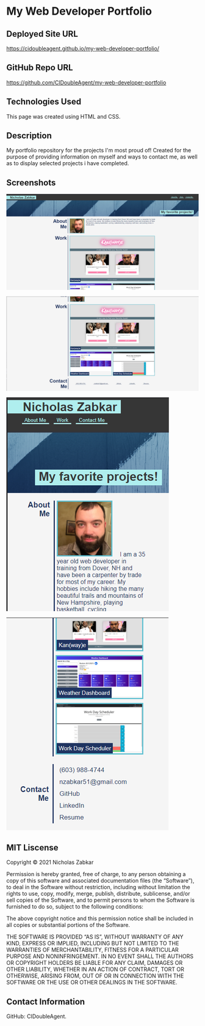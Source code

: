 # My Web Developer Portfolio

## Deployed Site URL
https://cidoubleagent.github.io/my-web-developer-portfolio/

## GitHub Repo URL
https://github.com/CIDoubleAgent/my-web-developer-portfolio

## Technologies Used
This page was created using HTML and CSS.

## Description
My portfolio repository for the projects I'm most proud of!
Created for the purpose of providing information on myself and ways to contact me, 
as well as to display selected projects i have completed.

## Screenshots
![Web Developer Portfolio 1](https://github.com/CIDoubleAgent/my-web-developer-portfolio/blob/main/images/Web%20Developer%20Portfolio%201.png?raw=true)

![Web Developer Portfolio 2](https://github.com/CIDoubleAgent/my-web-developer-portfolio/blob/main/images/Web%20Developer%20Portfolio%202.png?raw=true)

![Web Developer Portfolio 3](https://github.com/CIDoubleAgent/my-web-developer-portfolio/blob/main/images/Web%20Developer%20Portfolio%203.png?raw=true)

![Web Developer Portfolio 4](https://github.com/CIDoubleAgent/my-web-developer-portfolio/blob/main/images/Web%20Developer%20Portfolio%204.png?raw=true)

## MIT Liscense
Copyright © 2021 Nicholas Zabkar

Permission is hereby granted, free of charge, to any person obtaining a copy of this software and associated documentation files (the “Software”), to deal in the Software without restriction, including without limitation the rights to use, copy, modify, merge, publish, distribute, sublicense, and/or sell copies of the Software, and to permit persons to whom the Software is furnished to do so, subject to the following conditions:

The above copyright notice and this permission notice shall be included in all copies or substantial portions of the Software.

THE SOFTWARE IS PROVIDED “AS IS”, WITHOUT WARRANTY OF ANY KIND, EXPRESS OR IMPLIED, INCLUDING BUT NOT LIMITED TO THE WARRANTIES OF MERCHANTABILITY, FITNESS FOR A PARTICULAR PURPOSE AND NONINFRINGEMENT. IN NO EVENT SHALL THE AUTHORS OR COPYRIGHT HOLDERS BE LIABLE FOR ANY CLAIM, DAMAGES OR OTHER LIABILITY, WHETHER IN AN ACTION OF CONTRACT, TORT OR OTHERWISE, ARISING FROM, OUT OF OR IN CONNECTION WITH THE SOFTWARE OR THE USE OR OTHER DEALINGS IN THE SOFTWARE.

## Contact Information
GitHub: CIDoubleAgent.